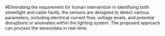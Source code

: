 #Eliminating the requirement for human intervention in identifying both streetlight and cable faults, the sensors are designed to detect various parameters, including electrical current flow, voltage levels, and potential disruptions or anomalies within the lighting system. The proposed approach can process the sensordata in real-time.
